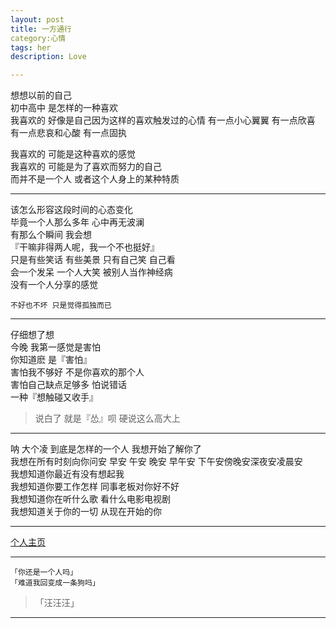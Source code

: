 ```yaml
---
layout: post
title: 一方通行
category:心情
tags: her
description: Love

---
```


想想以前的自己   
初中高中 是怎样的一种喜欢  
我喜欢的 好像是自己因为这样的喜欢触发过的心情 有一点小心翼翼 有一点欣喜 有一点悲哀和心酸 有一点固执  

 <!-- more -->

我喜欢的 可能是这种喜欢的感觉  
我喜欢的 可能是为了喜欢而努力的自己  
而并不是一个人 或者这个人身上的某种特质  

---------------

该怎么形容这段时间的心态变化   
毕竟一个人那么多年 心中再无波澜   
有那么个瞬间 我会想   
『干嘛非得两人呢，我一个不也挺好』  
只是有些笑话  有些美景 只有自己笑 自己看  
会一个发呆 一个人大笑  被别人当作神经病  
没有一个人分享的感觉  

	不好也不坏 只是觉得孤独而已  

-------------

仔细想了想   
今晚 我第一感觉是害怕   
你知道麽 是『害怕』   
害怕我不够好 不是你喜欢的那个人  
害怕自己缺点足够多 怕说错话  
一种『想触碰又收手』  
>说白了 就是『怂』呗 硬说这么高大上  

---------

呐 大个凌 到底是怎样的一个人 我想开始了解你了   
我想在所有时刻向你问安 早安 午安 晚安 早午安 下午安傍晚安深夜安凌晨安  
我想知道你最近有没有想起我  
我想知道你要工作怎样 同事老板对你好不好  
我想知道你在听什么歌 看什么电影电视剧  
我想知道关于你的一切 从现在开始的你   

--------------------

[个人主页](http://Ashtray.github.io)

----------

	「你还是一个人吗」
	「难道我回变成一条狗吗」  

>「汪汪汪」

-----------------
    
 

